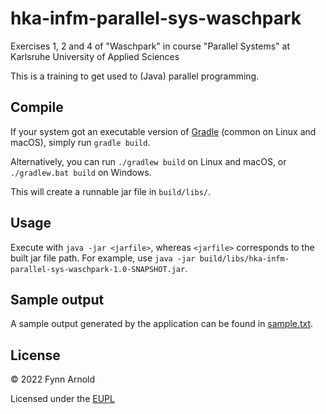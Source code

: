 # hka-infm-parallel-sys-waschpark
Exercises 1, 2 and 4 of "Waschpark" in course "Parallel Systems" at Karlsruhe University of Applied Sciences

This is a training to get used to (Java) parallel programming.

## Compile

If your system got an executable version of [Gradle](https://gradle.org/) (common on Linux and macOS), simply run `gradle build`.

Alternatively, you can run `./gradlew build` on Linux and macOS, or `./gradlew.bat build` on Windows.

This will create a runnable jar file in `build/libs/`.

## Usage

Execute with `java -jar <jarfile>`, whereas `<jarfile>` corresponds to the built jar file path.
For example, use `java -jar build/libs/hka-infm-parallel-sys-waschpark-1.0-SNAPSHOT.jar`. 

## Sample output

A sample output generated by the application can be found in [sample.txt](sample.txt).

## License

&copy; 2022 Fynn Arnold

Licensed under the [EUPL](LICENSE)